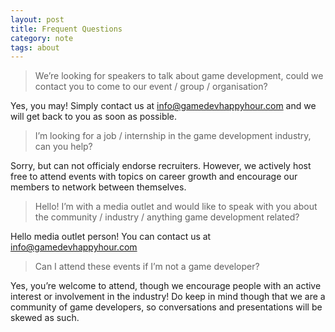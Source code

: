 ```yaml
---
layout: post
title: Frequent Questions
category: note
tags: about
---
```



> We’re looking for speakers to talk about game development, could we contact you to come to our event / group / organisation?

Yes, you may! Simply contact us at info@gamedevhappyhour.com and we will get back to you as soon as possible.


> I’m looking for a job / internship in the game development industry, can you help?

Sorry, but can not officialy endorse recruiters. However, we actively host free to attend events with topics on career growth and encourage our members to network between themselves.


> Hello! I’m with a media outlet and would like to speak with you about the community / industry / anything game development related?

Hello media outlet person! You can contact us at info@gamedevhappyhour.com


> Can I attend these events if I’m not a game developer?

Yes, you’re welcome to attend, though we encourage people with an active interest or involvement in the industry! Do keep in mind though that we are a community of game developers, so conversations and presentations will be skewed as such.